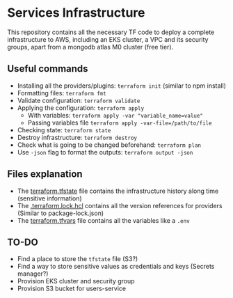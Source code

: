 # Services Infrastructure
This repository contains all the necessary TF code to deploy a complete infrastructure to AWS, including an EKS cluster, 
a VPC and its security groups, apart from a mongodb atlas M0 cluster (free tier).

## Useful commands
* Installing all the providers/plugins: `terraform init` (similar to npm install)
* Formatting files: `terraform fmt`
* Validate configuration: `terraform validate`
* Applying the configuration: `terraform apply`
  * With variables: `terraform apply -var "variable_name=value"`
  * Passing variables file `terraform apply -var-file=/path/to/file`
* Checking state: `terraform state`
* Destroy infrastructure: `terraform destroy`
* Check what is going to be changed beforehand: `terraform plan`
* Use `-json` flag to format the outputs: `terraform output -json`

## Files explanation
* The [terraform.tfstate](terraform.tfstate) file contains the infrastructure history along time (sensitive information)
* The [.terraform.lock.hcl](.terraform.lock.hcl) contains all the version references for providers (Similar to package-lock.json)
* The [terraform.tfvars](terraform.tfvars) file contains all the variables like a `.env`

## TO-DO
* Find a place to store the `tfstate` file (S3?)
* Find a way to store sensitive values as credentials and keys (Secrets manager?)
* Provision EKS cluster and security group
* Provision S3 bucket for users-service